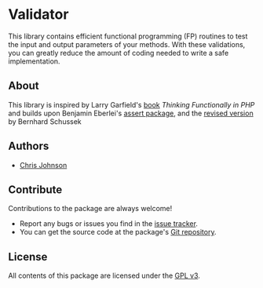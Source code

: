 # Validator

This library contains efficient functional programming (FP) routines
to test the input and output parameters of your methods. With these
validations, you can greatly reduce the amount of coding needed to
write a safe implementation.

## About

This library is inspired by Larry Garfield's [book] _Thinking
Functionally in PHP_ and builds upon Benjamin Eberlei's [assert
package], and the [revised version] by Bernhard Schussek



Authors
-------

* [Chris Johnson]

Contribute
----------
Contributions to the package are always welcome!

* Report any bugs or issues you find in the [issue tracker].
* You can get the source code at the package's [Git repository].

License
-------
All contents of this package are licensed under the [GPL v3].


[book]: https://leanpub.com/thinking-functionally-in-php
[assert package]: https://github.com/beberlei/assert
[revised version]: https://github.com/webmozart/assert
[issue tracker]: https://github.com/cxj/validator
[Git repository]: https://github.com/cxj/validator
[Chris Johnson]: https://github.com/
[GPL v3]: https://github.com/cxj/validator/blob/master/LICENSE
